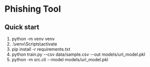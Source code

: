 # Phishing Tool

## Quick start
1. python -m venv venv
2. .\venv\Scripts\activate
3. pip install -r requirements.txt
4. python train.py --csv data/sample.csv --out models/url_model.pkl
5. python -m src.cli --model models/url_model.pkl

